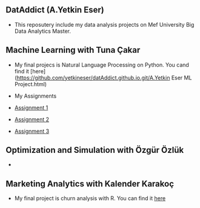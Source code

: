 ## DatAddict (A.Yetkin Eser)

- This reposutery include my data analysis projects on Mef University Big Data Analytics Master.

## Machine Learning with Tuna Çakar

- My final projecs is Natural Language Processing on Python. You cand find it [here](https://github.com/yetkineser/datAddict.github.io.git/A.Yetkin Eser ML Project.html)

- My Assignments
 - [Assignment 1](https://github.com/yetkineser/datAddict.github.io.git/BDA_502_ML_Assignment_1.htm)
 - [Assignment 2](https://github.com/yetkineser/datAddict.github.io.git/ML+Assignment+2.html)
 - [Assignment 3](https://github.com/yetkineser/datAddict.github.io.git/ML+Assignment+3.html)

## Optimization and Simulation with Özgür Özlük

- 

## Marketing Analytics with Kalender Karakoç

- My final project is churn analysis with R. You can find it [here](https://github.com/yetkineser/datAddict.github.io.git/20180523_Marketing_Final.html)

